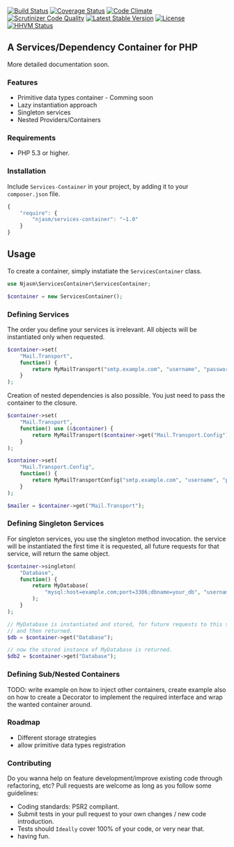 [![Build Status](https://travis-ci.org/njasm/services-container.svg?branch=master)](https://travis-ci.org/njasm/services-container) [![Coverage Status](https://coveralls.io/repos/njasm/services-container/badge.png?branch=master)](https://coveralls.io/r/njasm/services-container?branch=master) [![Code Climate](https://codeclimate.com/github/njasm/services-container.png)](https://codeclimate.com/github/njasm/services-container) [![Scrutinizer Code Quality](https://scrutinizer-ci.com/g/njasm/services-container/badges/quality-score.png?b=master)](https://scrutinizer-ci.com/g/njasm/services-container/?branch=master)
[![Latest Stable Version](https://poser.pugx.org/njasm/services-container/v/stable.png)](https://packagist.org/packages/njasm/services-container) [![License](https://poser.pugx.org/njasm/services-container/license.png)](https://packagist.org/packages/njasm/services-container) 
[![HHVM Status](http://hhvm.h4cc.de/badge/njasm/services-container.png)](http://hhvm.h4cc.de/package/njasm/services-container)

## A Services/Dependency Container for PHP

More detailed documentation soon.

### Features

 - Primitive data types container - Comming soon
 - Lazy instantiation approach
 - Singleton services
 - Nested Providers/Containers 

### Requirements

 - PHP 5.3 or higher.

### Installation

Include ``Services-Container`` in your project, by adding it to your ``composer.json`` file.

```javascript
{
    "require": {
        "njasm/services-container": "~1.0"
    }
}
```
## Usage

To create a container, simply instatiate the ``ServicesContainer`` class.

```php
use Njasm\ServicesContainer\ServicesContainer;

$container = new ServicesContainer();
```

### Defining Services

The order you define your services is irrelevant. All objects will be instantiated only when requested.
```php
$container->set(
    "Mail.Transport",
    function() {
        return MyMailTransport("smtp.example.com", "username", "password", 25);
    }
);
```
Creation of nested dependencies is also possible. You just need to pass the container to the closure.
```php
$container->set(
    "Mail.Transport",
    function() use (&$container) {
        return MyMailTransport($container->get("Mail.Transport.Config"));
    }
);

$container->set(
    "Mail.Transport.Config",
    function() {
        return MyMailTransportConfig("smtp.example.com", "username", "password", 25);
    }
);

$mailer = $container->get("Mail.Transport");
```

### Defining Singleton Services

For singleton services, you use the singleton method invocation. the service will be instantiated the first time
it is requested, all future requests for that service, will return the same object.

```php
$container->singleton(
    "Database",
    function() {
        return MyDatabase(
            "mysql:host=example.com;port=3306;dbname=your_db", "username", "password"
        );
    }
);

// MyDatabase is instantiated and stored, for future requests to this service, 
// and then returned.
$db = $container->get("Database");

// now the stored instance of MyDatabase is returned.
$db2 = $container->get("Database");

```
### Defining Sub/Nested Containers

 TODO: write example on how to inject other containers, create example also on how to create a Decorator to implement
 the required interface and wrap the wanted container around.

### Roadmap

 - Different storage strategies
 - allow primitive data types registration

### Contributing

Do you wanna help on feature development/improve existing code through refactoring, etc?
Pull requests are welcome as long as you follow some guidelines:

 - Coding standards: PSR2 compliant.
 - Submit tests in your pull request to your own changes / new code introduction.
 - Tests should ``Ideally`` cover 100% of your code, or very near that.
 - having fun.

